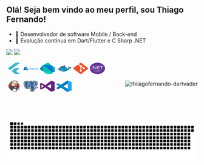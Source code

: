 ## Olá! Seja bem vindo ao meu perfil, sou Thiago Fernando!

- 🔭 Desenvolvedor de software Mobile / Back-end
- 🌱 Evolução continua em Dart/Flutter e C Sharp .NET

<div>
  <a href="https://github.com/thiiagofernando"></a>
  <img height="200em" src="https://github-readme-stats.vercel.app/api?username=thiiagofernando&show_icons=true&theme=dark&include_all_commits=true&count_private=true"/>
  <img height="180em" src="https://github-readme-stats.vercel.app/api/top-langs/?username=thiiagofernando&layout=compact&langs_count=7&theme=dark"/>
</div>
<div style="display: inline_block"><br>
  <img align="center" alt="thiiagofernando-Flutter" height="30" width="40" src="https://github.com/devicons/devicon/blob/master/icons/flutter/flutter-plain.svg">
  <img align="center" alt="thiiagofernando-Azure" height="30" width="40" src="https://raw.githubusercontent.com/devicons/devicon/master/icons/azure/azure-original-wordmark.svg">
  <img align="center" alt="thiiagofernando-DartLang" height="30" width="40" src="https://raw.githubusercontent.com/devicons/devicon/master/icons/dart/dart-original.svg">
  <img align="center" alt="thiiagofernando-Docker" height="30" width="40" src="https://raw.githubusercontent.com/devicons/devicon/master/icons/docker/docker-original.svg">
  <img align="center" alt="thiiagofernando-Git" height="30" width="40" src="https://raw.githubusercontent.com/devicons/devicon/master/icons/git/git-original.svg">
  <img align="center" alt="thiiagofernando-Csharp" height="30" width="40" src="https://raw.githubusercontent.com/devicons/devicon/master/icons/dotnetcore/dotnetcore-original.svg">
</div>
<div style="display: inline_block"><br>
  <img align="center" alt="thiiagofernando-Jenkins" height="30" width="40" src="https://raw.githubusercontent.com/devicons/devicon/master/icons/jenkins/jenkins-original.svg">
  <img align="center" alt="thiiagofernando-Postgres" height="30" width="40" src="https://raw.githubusercontent.com/devicons/devicon/master/icons/postgresql/postgresql-original.svg">
  <img align="center" alt="thiiagofernando-VsStudio" height="30" width="40" src="https://raw.githubusercontent.com/devicons/devicon/master/icons/visualstudio/visualstudio-plain.svg">
  <img align="center" alt="thiiagofernando-Vscode" height="30" width="40" src="https://raw.githubusercontent.com/devicons/devicon/master/icons/vscode/vscode-original.svg">
  <img align="right" alt="thiiagofernando-dartvader" height="100" src="https://media.giphy.com/media/GIIC4jmmUlXZS/giphy.gif">
</div>

##

<div>
  
  ![Snake animation](https://github.com/thiiagofernando/thiiagofernando/blob/main/github-contribution-grid-snake.svg)  
</div>
